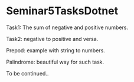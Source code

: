 # Seminar5TasksDotnet
Task1: The sum of negative and positive numbers.

Task2: negative to positive and versa.

Prepod: example with string to numbers.

Palindrome: beautiful way for such task.

To be continued..
